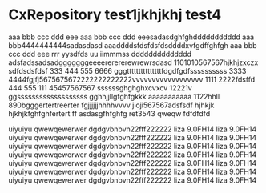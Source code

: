 # CxRepository test1jkhjkhj test4
aaa bbb ccc ddd eee
aaa bbb ccc ddd eeesadasdghfghddddddddddd
aaa bbb4444444444sadasdasd
aaaddddsfdsfdsfdsddddxvfgdffghfgh
aaa bbb ccc ddd eee rrr yysdfds uu iimmmss dddddddddddddd
adsfadssadsadgggggggeeeererererewrewrsdasd
1101010567567hjkhjzxczx
sdfdsdsfdsf
333 444 555 6666 gggtttttttttttttttfdgdfgdfssssssssss
3333 4444fgjfj5675675672222222222222vvvvvvvvvvvvvvvvvv
1111 2222fdsffd
444 555
111 45457567567
ssssssghghghxcvxcv
12221v
ggsssssssssssssssssss
gghhjjllgfghfgkkk
aaaaaaaaaaa
1122hhll
890bgggertertreerter
fgjjjjjjhhhhvvvv 
jioji567567adsfsdf
hjhkjk
hjkhjkfghfghfertert
ff
asdasgfhfghfg
ret3543
qweqw   fdfdfdfd

uiyuiyu
qwewqewerwer dgdgvbnbvn22fff222222
liza 9.0FH14 liza 9.0FH14
uiyuiyu qwewqewerwer dgdgvbnbvn22fff222222 liza 9.0FH14 liza 9.0FH14
uiyuiyu qwewqewerwer dgdgvbnbvn22fff222222 liza 9.0FH14 liza 9.0FH14
uiyuiyu qwewqewerwer dgdgvbnbvn22fff222222 liza 9.0FH14 liza 9.0FH14
uiyuiyu qwewqewerwer dgdgvbnbvn22fff222222 liza 9.0FH14 liza 9.0FH14
uiyuiyu qwewqewerwer dgdgvbnbvn22fff222222 liza 9.0FH14 liza 9.0FH14
uiyuiyu qwewqewerwer dgdgvbnbvn22fff222222 liza 9.0FH14 liza 9.0FH14
